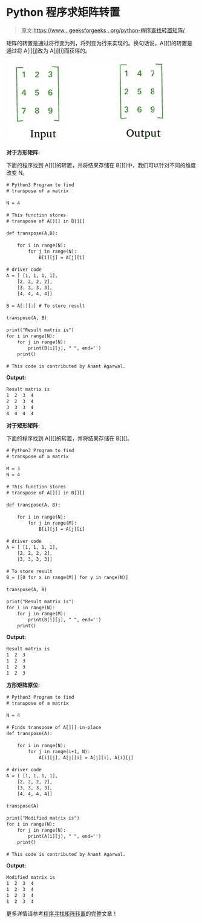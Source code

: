 # Python 程序求矩阵转置

> 原文:[https://www . geeksforgeeks . org/python-程序查找转置矩阵/](https://www.geeksforgeeks.org/python-program-to-find-transpose-of-a-matrix/)

矩阵的转置是通过将行变为列，将列变为行来实现的。换句话说，A[][]的转置是通过将 A[i][j]改为 A[j][i]而获得的。

![matrix-transpose](img/e368eb2a9ca0cd036dc0c86015b59151.png)

**对于方形矩阵:**

下面的程序找到 A[][]的转置，并将结果存储在 B[][]中，我们可以针对不同的维度改变 N。

```
# Python3 Program to find
# transpose of a matrix

N = 4

# This function stores
# transpose of A[][] in B[][]

def transpose(A,B):

    for i in range(N):
        for j in range(N):
            B[i][j] = A[j][i]

# driver code
A = [ [1, 1, 1, 1],
    [2, 2, 2, 2],
    [3, 3, 3, 3],
    [4, 4, 4, 4]]

B = A[:][:] # To store result

transpose(A, B)

print("Result matrix is")
for i in range(N):
    for j in range(N):
        print(B[i][j], " ", end='')
    print()

# This code is contributed by Anant Agarwal.
```

**Output:**

```
Result matrix is
1  2  3  4  
2  2  3  4  
3  3  3  4  
4  4  4  4

```

**对于矩形矩阵:**

下面的程序找到 A[][]的转置，并将结果存储在 B[][]。

```
# Python3 Program to find
# transpose of a matrix

M = 3
N = 4

# This function stores
# transpose of A[][] in B[][]

def transpose(A, B):

    for i in range(N):
        for j in range(M):
            B[i][j] = A[j][i]

# driver code
A = [ [1, 1, 1, 1],
    [2, 2, 2, 2],
    [3, 3, 3, 3]]

# To store result
B = [[0 for x in range(M)] for y in range(N)] 

transpose(A, B)

print("Result matrix is")
for i in range(N):
    for j in range(M):
        print(B[i][j], " ", end='')
    print()    
```

**Output:**

```
Result matrix is
1  2  3  
1  2  3  
1  2  3  
1  2  3

```

**方形矩阵原位:**

```
# Python3 Program to find
# transpose of a matrix

N = 4

# Finds transpose of A[][] in-place
def transpose(A):

    for i in range(N):
        for j in range(i+1, N):
            A[i][j], A[j][i] = A[j][i], A[i][j]

# driver code
A = [ [1, 1, 1, 1],
    [2, 2, 2, 2],
    [3, 3, 3, 3],
    [4, 4, 4, 4]]

transpose(A)

print("Modified matrix is")
for i in range(N):
    for j in range(N):
        print(A[i][j], " ", end='')
    print()

# This code is contributed by Anant Agarwal.
```

**Output:**

```
Modified matrix is
1  2  3  4  
1  2  3  4  
1  2  3  4  
1  2  3  4

```

更多详情请参考[程序寻找矩阵转置](https://www.geeksforgeeks.org/program-to-find-transpose-of-a-matrix/)的完整文章！